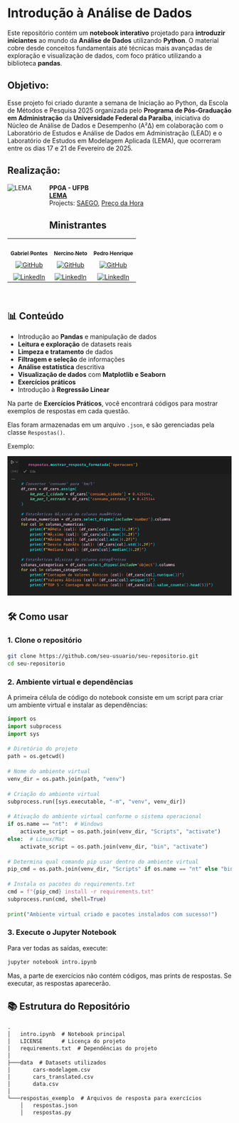 # **Introdução à Análise de Dados**

Este repositório contém um **notebook interativo** projetado para **introduzir iniciantes** ao mundo da **Análise de Dados** utilizando **Python**. O material cobre desde conceitos fundamentais até técnicas mais avançadas de exploração e visualização de dados, com foco prático utilizando a biblioteca **pandas**.

## **Objetivo:**
Esse projeto foi criado durante a semana de Iniciação ao Python, da Escola de Métodos e Pesquisa 2025 organizada pelo **Programa de Pós-Graduação em Administração** da **Universidade Federal da Paraíba**, iniciativa do Núcleo de Análise de Dados e Desempenho (Α²Δ) em colaboração com o Laboratório de Estudos e Análise de Dados em Administração (LEAD) e o Laboratório de Estudos em Modelagem Aplicada (LEMA), que ocorreram entre os dias 17 e 21 de Fevereiro de 2025.

## **Realização:**
[<img align="left" height="94px" width="94px" alt="LEMA" src="https://www.ccsa.ufpb.br/lema/wp-content/uploads/sites/179/sites/180/2024/05/cropped-logo-lema.png"/>](https://lema.ufpb.br/)

**PPGA - UFPB** \
[**LEMA**](https://www.instagram.com/lemaufpb/) \
Projects: [SAEGO](https://lema.ufpb.br/saego/), [Preço da Hora](https://precodahora.tcepb.tc.br/)
<br/>

## **Ministrantes**

<table>
  <tr>
    <td align="center">
      <a href="https://github.com/gabrielbpontes">
        <img style="border-radius: 50%;" src="https://avatars.githubusercontent.com/u/127130171?s=48&v=4" width="100px;" alt=""/>
        <br />
        <sub><b>Gabriel Pontes</b></sub>
      </a>
      <br/>
      <a href="https://github.com/gabrielbpontes" target="_blank">
        <img src="https://img.shields.io/badge/github-%23121011.svg?style=for-the-badge&logo=github&logoColor=white" alt="GitHub" style="padding-top: 10px;">
      </a>
      <br/>
      <a href="https://www.linkedin.com/in/gabriel-pontes-2152a9276/" target="_blank">
        <img src="https://img.shields.io/badge/LinkedIn-%230077B5.svg?style=for-the-badge&logo=linkedin&logoColor=white" alt="LinkedIn" style="padding-top: 10px;">
      </a>
    </td>
    <td align="center">
      <a href="https://github.com/NercinoN21">
        <img style="border-radius: 50%;" src="https://avatars.githubusercontent.com/u/86074258?v=4" width="100px;" alt=""/>
        <br />
        <sub><b>Nercino Neto</b></sub>
      </a>
      <br />
      <a href="https://github.com/NercinoN21" target="_blank">
        <img src="https://img.shields.io/badge/github-%23121011.svg?style=for-the-badge&logo=github&logoColor=white" alt="GitHub" style="padding-top: 10px;">
      </a>
      <br/>
      <a href="https://www.linkedin.com/in/nercino-neto/" target="_blank">
        <img src="https://img.shields.io/badge/LinkedIn-%230077B5.svg?style=for-the-badge&logo=linkedin&logoColor=white" alt="LinkedIn" style="padding-top: 10px;">
      </a>
    </td>
    <td align="center">
      <a href="https://github.com/pedrohmvv">
        <img style="border-radius: 50%;" src="https://avatars.githubusercontent.com/u/139015105?v=4" width="100px;" alt=""/>
        <br />
        <sub><b>Pedro Henrique</b></sub>
      </a>
      <br />
      <a href="https://github.com/pedrohmvv" target="_blank">
        <img src="https://img.shields.io/badge/github-%23121011.svg?style=for-the-badge&logo=github&logoColor=white" alt="GitHub" style="padding-top: 10px;">
      </a>
      <br/>
      <a href="https://www.linkedin.com/in/pedrohmv/" target="_blank">
        <img src="https://img.shields.io/badge/LinkedIn-%230077B5.svg?style=for-the-badge&logo=linkedin&logoColor=white" alt="LinkedIn" style="padding-top: 10px;">
      </a>
    </td>
  </tr>
</table>
<br>

## **📊 Conteúdo**
- Introdução ao **Pandas** e manipulação de dados
- **Leitura e exploração** de datasets reais
- **Limpeza e tratamento** de dados
- **Filtragem e seleção** de informações
- **Análise estatística** descritiva
- **Visualização de dados** com **Matplotlib e Seaborn**
- **Exercícios práticos**
- Introdução à **Regressão Linear**

Na parte de **Exercícios Práticos**, você encontrará códigos para mostrar exemplos de respostas em cada questão.

Elas foram armazenadas em um arquivo `.json`, e são gerenciadas pela classe `Respostas()`.

Exemplo:

![](img/image.png)

## **🛠️ Como usar**

### 1. Clone o repositório
```bash
git clone https://github.com/seu-usuario/seu-repositorio.git
cd seu-repositorio
```

### 2. Ambiente virtual e dependências

A primeira célula de código do notebook consiste em um script para criar um ambiente virtual
e instalar as dependências:

```py
import os
import subprocess
import sys

# Diretório do projeto
path = os.getcwd()

# Nome do ambiente virtual
venv_dir = os.path.join(path, "venv")

# Criação do ambiente virtual
subprocess.run([sys.executable, "-m", "venv", venv_dir])

# Ativação do ambiente virtual conforme o sistema operacional
if os.name == "nt":  # Windows
    activate_script = os.path.join(venv_dir, "Scripts", "activate")
else:  # Linux/Mac
    activate_script = os.path.join(venv_dir, "bin", "activate")

# Determina qual comando pip usar dentro do ambiente virtual
pip_cmd = os.path.join(venv_dir, "Scripts" if os.name == "nt" else "bin", "pip")

# Instala os pacotes do requirements.txt
cmd = f"{pip_cmd} install -r requirements.txt"
subprocess.run(cmd, shell=True)

print("Ambiente virtual criado e pacotes instalados com sucesso!")
```

### 3. Execute o Jupyter Notebook

Para ver todas as saídas, execute:
```bash
jupyter notebook intro.ipynb
```

Mas, a parte de exercícios não contém códigos, mas prints de respostas.
Se executar, as respostas aparecerão.

## 📚 Estrutura do Repositório
```
.
│   intro.ipynb  # Notebook principal
│   LICENSE      # Licença do projeto
│   requirements.txt  # Dependências do projeto
│
├───data  # Datasets utilizados
│       cars-modelagem.csv
│       cars_translated.csv
│       data.csv
│
└───respostas_exemplo  # Arquivos de resposta para exercícios
    │   respostas.json
    │   respostas.py
```

